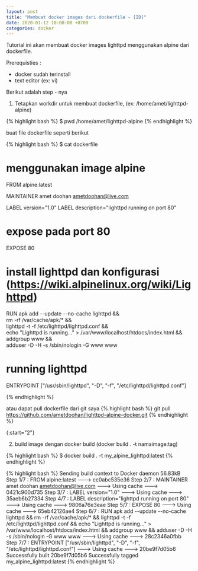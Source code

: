 ```yaml
---
layout: post
title: "Membuat docker images dari dockerfile - [ID]"
date: 2020-01-12 10:00:00 +0700
categories: docker
---
```


Tutorial ini akan membuat docker images lighttpd menggunakan alpine dari dockerfile.


Prerequisties :
- docker sudah terinstall
- text editor (ex: vi)

Berikut adalah step - nya

1. Tetapkan workdir untuk membuat dockerfile, (ex: /home/amet/lighttpd-alpine)

{% highlight bash %}
$ pwd
/home/amet/lighttpd-alpine
{% endhighlight %}

buat file dockerfile seperti berikut

{% highlight bash %}
$ cat dockerfile

# menggunakan image alpine
FROM alpine:latest

MAINTAINER amet doohan <ametdoohan@live.com>

LABEL version="1.0"
LABEL description="lighttpd running on port 80"

# expose pada port 80
EXPOSE 80

# install lighttpd dan konfigurasi (https://wiki.alpinelinux.org/wiki/Lighttpd)
RUN apk add --update --no-cache lighttpd && \
        rm -rf /var/cache/apk/* && \
        lighttpd -t -f /etc/lighttpd/lighttpd.conf && \
        echo "Lighttpd is running..." > /var/www/localhost/htdocs/index.html && \
        addgroup www && \
        adduser -D -H -s /sbin/nologin -G www www

# running lighttpd
ENTRYPOINT ["/usr/sbin/lighttpd", "-D", "-f", "/etc/lighttpd/lighttpd.conf"]

{% endhighlight %}

atau dapat pull dockerfile dari git saya
{% highlight bash %}
git pull https://github.com/ametdoohan/lighttpd-alpine-docker.git
{% endhighlight %}

{:start="2"}

2. build image dengan docker build (docker build . -t namaimage:tag)

{% highlight bash %}
$ docker build . -t my_alpine_lighttpd:latest
{% endhighlight %}

{% highlight bash %}
Sending build context to Docker daemon  56.83kB
Step 1/7 : FROM alpine:latest
 ---> cc0abc535e36
Step 2/7 : MAINTAINER amet doohan <ametdoohan@live.com>
 ---> Using cache
 ---> 0421c900d735
Step 3/7 : LABEL version="1.0"
 ---> Using cache
 ---> 35aeb6b27334
Step 4/7 : LABEL description="lighttpd running on port 80"
 ---> Using cache
 ---> 9806a76e3eae
Step 5/7 : EXPOSE 80
 ---> Using cache
 ---> 65eb42126ae4
Step 6/7 : RUN apk add --update --no-cache lighttpd &&  rm -rf /var/cache/apk/* &&      lighttpd -t -f /etc/lighttpd/lighttpd.conf &&   echo "Lighttpd is running..." > /var/www/localhost/htdocs/index.html &&  addgroup www &&         adduser -D -H -s /sbin/nologin -G www www
 ---> Using cache
 ---> 28c2346a0fbb
Step 7/7 : ENTRYPOINT ["/usr/sbin/lighttpd", "-D", "-f", "/etc/lighttpd/lighttpd.conf"]
 ---> Using cache
 ---> 20be9f7d05b6
Successfully built 20be9f7d05b6
Successfully tagged my_alpine_lighttpd:latest
{% endhighlight %}